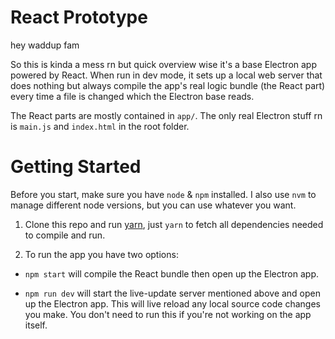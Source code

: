 # React Prototype
hey waddup fam

So this is kinda a mess rn but quick overview wise it's a base Electron app powered by React. When run in dev mode, it sets up a local web server that does nothing but always compile the app's real logic bundle (the React part) every time a file is changed which the Electron base reads.

The React parts are mostly contained in `app/`. The only real Electron stuff rn is `main.js` and `index.html` in the root folder.

# Getting Started

Before you start, make sure you have `node` & `npm` installed. I also use `nvm` to manage different node versions, but you can use whatever you want.

1) Clone this repo and run [yarn](https://yarnpkg.com/), just `yarn` to fetch all dependencies needed to compile and run.

2) To run the app you have two options:

  - `npm start` will compile the React bundle then open up the Electron app.

  - `npm run dev` will start the live-update server mentioned above and open up the Electron app. This will live reload any local source code changes you make. You don't need to run this if you're not working on the app itself.
